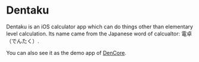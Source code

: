 # Dentaku

Dentaku is an iOS calculator app which can do things other than elementary level calculation.
Its name came from the Japanese word of calcualtor: 電卓（でんたく）.

You can also see it as the demo app of [DenCore](https://github.com/chenshifei/DenCore).
